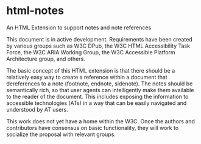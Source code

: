 # html-notes
An HTML Extension to support notes and note references

This document is in active development.  Requirements have been created by various
groups such as W3C DPub, the W3C HTML Accessibility Task Force, the W3C ARIA
Working Group, the W3C Accessible Platform Architecture group, and others.  

The basic concept of this HTML extension is that there should be a relatively easy
way to create a reference within a document that dereferences to a note (footnote,
endnote, sidenote). The notes should be semantically rich, so that user agents can
intelligently make them available to the reader of the document.  This includes
exposing the information to accessible technologies (ATs) in a way that can be
easily navigated and understood by AT users.

This work does not yet have a home within the W3C.  Once the authors and
contributors have consensus on basic functionality, they will work to socialize
the proposal with relevant groups.
